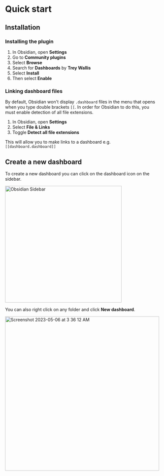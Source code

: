 # Quick start

## Installation

### Installing the plugin

1. In Obsidian, open **Settings**
2. Go to **Community plugins**
3. Select **Browse**
4. Search for **Dashboards** by **Trey Wallis**
5. Select **Install**
6. Then select **Enable**

### Linking dashboard files

By default, Obsidian won't display `.dashboard` files in the menu that opens when you type double brackets `[[`. In order for Obsidian to do this, you must enable detection of all file extensions.

1. In Obsidian, open **Settings**
2. Select **File & Links**
3. Toggle **Detect all file extensions**

This will allow you to make links to a dashboard e.g. `[[dashboard.dashboard]]`

## Create a new dashboard

To create a new dashboard you can click on the dashboard icon on the sidebar.

<img width="378" alt="Obsidian Sidebar" src="https://user-images.githubusercontent.com/40307803/233815916-c2c43dc6-5a99-4810-901a-d1e3cce97be0.png">

You can also right click on any folder and click **New dashboard**.

<img width="500" alt="Screenshot 2023-05-06 at 3 36 12 AM" src="https://user-images.githubusercontent.com/40307803/236616281-51fdab3e-fb43-4d5b-a33d-86141ab192b7.png">
